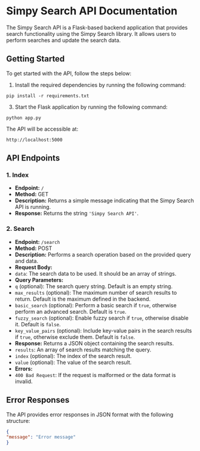 # Simpy Search API Documentation

The Simpy Search API is a Flask-based backend application that provides search functionality using the Simpy Search library. It allows users to perform searches and update the search data.

## Getting Started

To get started with the API, follow the steps below:

1. Install the required dependencies by running the following command:
```
pip install -r requirements.txt
```

3. Start the Flask application by running the following command:
```
python app.py
```


The API will be accessible at:
```
http://localhost:5000
```

## API Endpoints

### 1. Index

- **Endpoint:** `/`
- **Method:** GET
- **Description:** Returns a simple message indicating that the Simpy Search API is running.
- **Response:** Returns the string `'Simpy Search API'`.

### 2. Search

- **Endpoint:** `/search`
- **Method:** POST
- **Description:** Performs a search operation based on the provided query and data.
- **Request Body:**
- `data`: The search data to be used. It should be an array of strings.
- **Query Parameters:**
- `q` (optional): The search query string. Default is an empty string.
- `max_results` (optional): The maximum number of search results to return. Default is the maximum defined in the backend.
- `basic_search` (optional): Perform a basic search if `true`, otherwise perform an advanced search. Default is `true`.
- `fuzzy_search` (optional): Enable fuzzy search if `true`, otherwise disable it. Default is `false`.
- `key_value_pairs` (optional): Include key-value pairs in the search results if `true`, otherwise exclude them. Default is `false`.
- **Response:** Returns a JSON object containing the search results.
- `results`: An array of search results matching the query.
 - `index` (optional): The index of the search result.
 - `value` (optional): The value of the search result.
- **Errors:**
- `400 Bad Request`: If the request is malformed or the data format is invalid.

## Error Responses

The API provides error responses in JSON format with the following structure:

```json
{
"message": "Error message"
}
